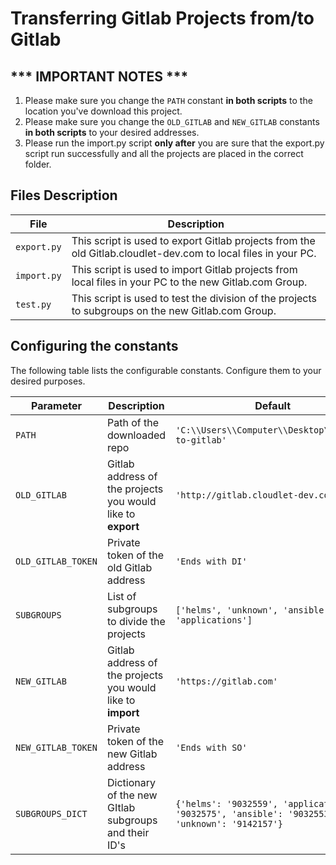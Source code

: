 

# Transferring Gitlab Projects from/to Gitlab


## *** IMPORTANT NOTES ***

 1. Please make sure you change the `PATH` constant **in both scripts** to the location you've download this project.
 2. Please make sure you change the `OLD_GITLAB` and `NEW_GITLAB`  constants **in both scripts** to your desired addresses.
 3. Please run the import.py script **only after** you are sure that the export.py script run successfully and all the projects are placed in the correct folder.

## Files Description

| File | Description |
|--|--|
| `export.py` | This script is used to export Gitlab projects from the old Gitlab.cloudlet-dev.com to local files in your PC. |
| `import.py` | This script is used to import Gitlab projects from local files in your PC to the new Gitlab.com Group. |
| `test.py` | This script is used to test the division of the projects to subgroups on the new Gitlab.com Group. |


## Configuring the constants
The following table lists the configurable constants. Configure them to your desired purposes.

| Parameter         | Description              | Default                              |
| ------------------| -------------------------| -------------------------------------|
| `PATH`            | Path of the downloaded repo                                  | `'C:\\Users\\Computer\\Desktop\\import-to-gitlab'` |
| `OLD_GITLAB`      | Gitlab address of the projects you would like to **export**  | `'http://gitlab.cloudlet-dev.com'` |
| `OLD_GITLAB_TOKEN`| Private token of the old Gitlab address                      | `'Ends with DI'`  |
| `SUBGROUPS`       | List of subgroups to divide the projects                     | `['helms', 'unknown', 'ansible', 'applications']`      |
| `NEW_GITLAB`      | Gitlab address of the projects you would like to **import**  | `'https://gitlab.com'`     |
| `NEW_GITLAB_TOKEN`| Private token of the new Gitlab address                      | `'Ends with SO'`  |
| `SUBGROUPS_DICT`       | Dictionary of the new GItlab subgroups and their ID's                 | `{'helms': '9032559', 'applications': '9032575', 'ansible': '9032553', 'unknown': '9142157'}`    |


